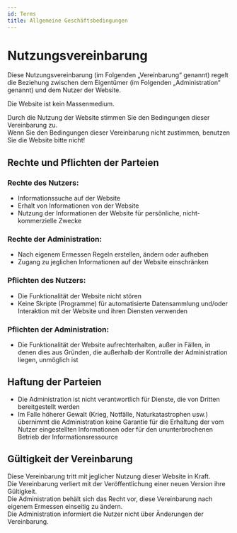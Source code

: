 ```yaml
---
id: Terms
title: Allgemeine Geschäftsbedingungen
---
```


# Nutzungsvereinbarung

Diese Nutzungsvereinbarung (im Folgenden „Vereinbarung“ genannt) regelt die Beziehung zwischen dem Eigentümer (im Folgenden „Administration“ genannt) und dem Nutzer der Website.

Die Website ist kein Massenmedium.

Durch die Nutzung der Website stimmen Sie den Bedingungen dieser Vereinbarung zu.  
Wenn Sie den Bedingungen dieser Vereinbarung nicht zustimmen, benutzen Sie die Website bitte nicht!

## Rechte und Pflichten der Parteien

### Rechte des Nutzers:
- Informationssuche auf der Website  
- Erhalt von Informationen von der Website  
- Nutzung der Informationen der Website für persönliche, nicht-kommerzielle Zwecke  

### Rechte der Administration:
- Nach eigenem Ermessen Regeln erstellen, ändern oder aufheben  
- Zugang zu jeglichen Informationen auf der Website einschränken  

### Pflichten des Nutzers:
- Die Funktionalität der Website nicht stören  
- Keine Skripte (Programme) für automatisierte Datensammlung und/oder Interaktion mit der Website und ihren Diensten verwenden  

### Pflichten der Administration:
- Die Funktionalität der Website aufrechterhalten, außer in Fällen, in denen dies aus Gründen, die außerhalb der Kontrolle der Administration liegen, unmöglich ist  

## Haftung der Parteien

- Die Administration ist nicht verantwortlich für Dienste, die von Dritten bereitgestellt werden  
- Im Falle höherer Gewalt (Krieg, Notfälle, Naturkatastrophen usw.) übernimmt die Administration keine Garantie für die Erhaltung der vom Nutzer eingestellten Informationen oder für den ununterbrochenen Betrieb der Informationsressource  

## Gültigkeit der Vereinbarung

Diese Vereinbarung tritt mit jeglicher Nutzung dieser Website in Kraft.  
Die Vereinbarung verliert mit der Veröffentlichung einer neuen Version ihre Gültigkeit.  
Die Administration behält sich das Recht vor, diese Vereinbarung nach eigenem Ermessen einseitig zu ändern.  
Die Administration informiert die Nutzer nicht über Änderungen der Vereinbarung.